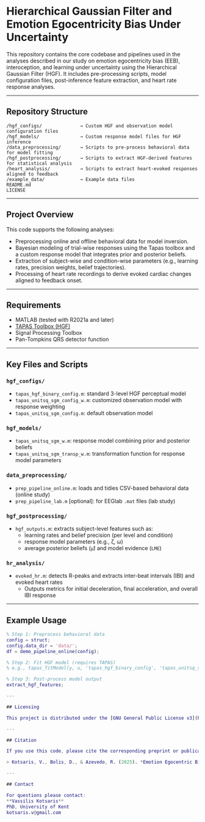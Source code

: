 # Hierarchical Gaussian Filter and Emotion Egocentricity Bias Under Uncertainty 

This repository contains the core codebase and pipelines used in the analyses described in our study on emotion egocentricity bias (EEB), interoception, and learning under uncertainty using the Hierarchical Gaussian Filter (HGF). It includes pre-processing scripts, model configuration files, post-inference feature extraction, and heart rate response analyses.

---

## Repository Structure

```
/hgf_configs/              → Custom HGF and observation model configuration files
/hgf_models/               → Custom response model files for HGF inference
/data_preprocessing/       → Scripts to pre-process behavioral data for model fitting
/hgf_postprocessing/       → Scripts to extract HGF-derived features for statistical analysis
/heart_analysis/           → Scripts to extract heart-evoked responses aligned to feedback
/example_data/             → Example data files
README.md
LICENSE
```

---

## Project Overview

This code supports the following analyses:

- Preprocessing online and offline behavioral data for model inversion.
- Bayesian modeling of trial-wise responses using the Tapas toolbox and a custom response model that integrates prior and posterior beliefs.
- Extraction of subject-wise and condition-wise parameters (e.g., learning rates, precision weights, belief trajectories).
- Processing of heart rate recordings to derive evoked cardiac changes aligned to feedback onset.

---

## Requirements

- MATLAB (tested with R2021a and later)
- [TAPAS Toolbox (HGF)](https://www.tnu.ethz.ch/en/software/tapas.html)
- Signal Processing Toolbox
- Pan-Tompkins QRS detector function

---

## Key Files and Scripts

###  `hgf_configs/`
- `tapas_hgf_binary_config.m`: standard 3-level HGF perceptual model
- `tapas_unitsq_sgm_config_w.m`: customized observation model with response weighting
- `tapas_unitsq_sgm_config.m`: default observation model


###  `hgf_models/`
- `tapas_unitsq_sgm_w.m`: response model combining prior and posterior beliefs
- `tapas_unitsq_sgm_transp_w.m`: transformation function for response model parameters

### `data_preprocessing/`
- `prep_pipeline_online.m`: loads and tidies CSV-based behavioral data (online study)
- `prep_pipeline_lab.m` [optional]: for EEGlab `.mat` files (lab study)

###  `hgf_postprocessing/`
- `hgf_outputs.m`: extracts subject-level features such as:
  - learning rates and belief precision (per level and condition)
  - response model parameters (e.g., ζ, ω)
  - average posterior beliefs (`μ̂`) and model evidence (`LME`)

###  `hr_analysis/`
- `evoked_hr.m`: detects R-peaks and extracts inter-beat intervals (IBI) and evoked heart rates
  - Outputs metrics for initial deceleration, final acceleration, and overall IBI response

---

## Example Usage

```matlab
% Step 1: Preprocess behavioral data
config = struct;
config.data_dir = 'data/';
df = demo_pipeline_online(config);

% Step 2: Fit HGF model (requires TAPAS)
% e.g., tapas_fitModel(y, u, 'tapas_hgf_binary_config', 'tapas_unitsq_sgm_w2')

% Step 3: Post-process model output
extract_hgf_features;

---

## Licensing

This project is distributed under the [GNU General Public License v3](https://www.gnu.org/licenses/gpl-3.0.en.html), in line with the TAPAS toolbox. See `LICENSE` for details.

---

## Citation

If you use this code, please cite the corresponding preprint or publication (link forthcoming).

> Kotsaris, V., Bolis, D., & Azevedo, R. (2025). *Emotion Egocentric Bias Under Uncertainty: Interpersonal Emotional Contingencies and Perceptual Noise Influence Social Inference.* [Preprint].

---

## Contact

For questions please contact:  
**Vassilis Kotsaris**  
PhD, University of Kent  
kotsaris.v@gmail.com